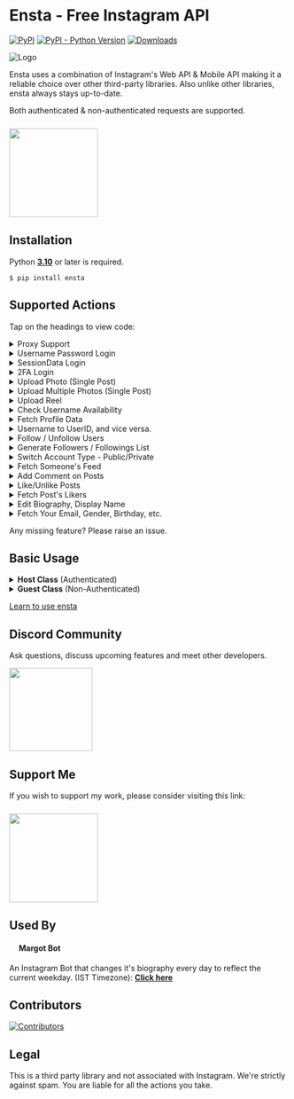 # Ensta - Free Instagram API
[![PyPI](https://img.shields.io/pypi/v/ensta)](https://pypi.org/project/ensta)
[![PyPI - Python Version](https://img.shields.io/pypi/pyversions/ensta)]()
[![Downloads](https://static.pepy.tech/badge/ensta)](https://pepy.tech/project/ensta)

![Logo](https://raw.githubusercontent.com/diezo/Ensta/master/assets/image.jpg)

Ensta uses a combination of Instagram's Web API & Mobile API making it a reliable choice over other third-party libraries. Also unlike other libraries, ensta always stays up-to-date.

Both authenticated & non-authenticated requests are supported.

[<img style="margin-top: 10px" src="https://raw.githubusercontent.com/diezo/Ensta/master/assets/coffee.svg" width="160"/>](https://buymeacoffee.com/diezo)

## Installation
Python [**3.10**](https://www.python.org/downloads/) or later is required.

```shell
$ pip install ensta
```

## Supported Actions
Tap on the headings to view code:

<details>

<summary>Proxy Support</summary><br>

```python
from ensta import Host

host = Host(username, password, proxy={"http": "http://1.2.3.4", "https": "https://1.2.3.4"})
```

</details>

<details>

<summary>Username Password Login</summary><br>

```python
from ensta import Host

host = Host(username, password)  # Email can also be used
```

</details>

<details>

<summary>SessionData Login</summary><br>

```python
from ensta import SessionHost

# "session_data" is stored in "ensta-session.txt" file by default.
# you can also get it using "host.session_data"
host = SessionHost(session_data)
```

</details>

<details>

<summary>2FA Login</summary><br>

**Authenticator App**

```python
from ensta import Host

# The key you got from Instagram when setting up your Authenticator App
key = "R65I7XTTHNHTQ2NKMQL36NCWKNUPBSDG"

host = Host(
    username,  # or email
    password,
    totp_token=key
)
```

**SMS Based**

No need to configure anything. Ensta will automatically ask for SMS OTP in the runtime.

</details>

<details>

<summary>Upload Photo (Single Post)</summary><br>

```python
from ensta import Host

host = Host(username, password)

upload = host.get_upload_id("Picture.jpg")

host.upload_photo(upload, caption="Travelling 🌆")
```

</details>

<details>

<summary>Upload Multiple Photos (Single Post)</summary><br>

```python
from ensta import Host

host = Host(username, password)

upload1 = host.get_upload_id("First.jpg")
upload2 = host.get_upload_id("Second.jpg")
upload3 = host.get_upload_id("Third.jpg")

host.upload_photos([upload1, upload2, upload3], caption="Travelling 🌆")
```

</details>

<details>

<summary>Upload Reel</summary><br>

```python
from ensta import Host

host = Host(username, password)

host.upload_reel(
    video_path="Video.mp4",
    thumbnail_path="Thumbnail.jpg",
    caption="Enjoying the winter! ⛄"
)
```

</details>

<details>

<summary>Check Username Availability</summary><br>

```python
from ensta import Guest

guest = Guest()

print(guest.username_availability("theusernameiwant"))
```

</details>

<details>

<summary>Fetch Profile Data</summary><br>

```python
from ensta import Host

host = Host(username, password)
profile = host.profile("leomessi")

print(profile.full_name)
print(profile.biography)
print(profile.follower_count)
```

</details>

<details>

<summary>Username to UserID, and vice versa.</summary><br>

```python
from ensta import Host

host = Host(username, password)

username = host.get_username(427553890)
uid = host.get_uid("leomessi")

print(username, uid)
```

</details>

<details>

<summary>Follow / Unfollow Users</summary><br>

```python
from ensta import Host

host = Host(username, password)

print(host.follow("leomessi"))
print(host.unfollow("leomessi"))
```

</details>

<details>

<summary>Generate Followers / Followings List</summary><br>

```python
from ensta import Host

host = Host(username, password)

followers = host.followers("leomessi", count=100)  # Want full list? Set count to '0'
followings = host.followings("leomessi", count=100)  # Want full list? Set count to '0'

for user in followers:
    print(user.username)

for user in followings:
    print(user.username)
```

</details>

<details>

<summary>Switch Account Type - Public/Private</summary><br>

```python
from ensta import Host

host = Host(username, password)

print(host.switch_to_public_account())
print(host.switch_to_private_account())
```

</details>

<details>

<summary>Fetch Someone's Feed</summary><br>

```python
from ensta import Host

host = Host(username, password)
posts = host.posts("leomessi", 100)  # Want full list? Set count to '0'

for post in posts:
    print(post.caption_text)
    print(post.like_count)    
```

</details>

<details>

<summary>Add Comment on Posts</summary><br>

```python
from ensta import Host

host = Host(username, password)

post_id = host.get_post_id("https://www.instagram.com/p/Czr2yLmroCQ/")

host.comment("Looks great!", post_id)
```

</details>

<details>

<summary>Like/Unlike Posts</summary><br>

```python
from ensta import Host

host = Host(username, password)

post_id = host.get_post_id("https://www.instagram.com/p/Czr2yLmroCQ/")

host.like(post_id)
host.unlike(post_id)
```

</details>

<details>

<summary>Fetch Post's Likers</summary><br>

```python
from ensta import Host

host = Host(username, password)

post_id = host.get_post_id("https://www.instagram.com/p/Czr2yLmroCQ/")
likers = host.likers(post_id)

for user in likers.users:
    print(user.username)
    print(user.profile_picture_url)
```

</details>

<details>

<summary>Edit Biography, Display Name</summary><br>

```python
from ensta import Host

host = Host(username, password)

host.change_display_name("Lionel Messi")
host.change_bio("Athlete")
```

</details>

<details>

<summary>Fetch Your Email, Gender, Birthday, etc.</summary><br>

```python
from ensta import Host

host = Host(username, password)
me = host.private_info()

print(me.email)
print(me.gender)
print(me.birthday)
```

</details>

Any missing feature? Please raise an issue.

## Basic Usage

<details>

<summary><b>Host Class</b> (Authenticated)</summary>

Requires login through username & password.

```python
from ensta import Host

host = Host(username, password)
profile = host.profile("leomessi")

print(profile.biography)
```

</details>

<details>

<summary><b>Guest Class</b> (Non-Authenticated)</summary>

Doesn't require login, but has limited features.

```python
from ensta import Guest

guest = Guest()
profile = guest.profile("leomessi")

print(profile.biography)
```

</details>

[Learn to use ensta](https://github.com/diezo/Ensta/wiki/Getting-Started-With-Ensta)

## Discord Community
Ask questions, discuss upcoming features and meet other developers.

[<img src="https://i.ibb.co/qdX7F1b/IMG-20240105-115646-modified-modified.png" width="150"/>](https://discord.com/invite/pU4knSwmQe)

## Support Me
If you wish to support my work, please consider visiting this link:

[<img style="margin-top: 10px" src="https://raw.githubusercontent.com/diezo/Ensta/master/assets/coffee.svg" width="160"/>](https://buymeacoffee.com/diezo)

## Used By
#### <img width="14" src="https://github.com/diezo/Ensta/blob/master/assets/margot_profile_picture-modified.png" /> Margot Bot
An Instagram Bot that changes it's biography every day to reflect the current weekday. (IST Timezone): [**Click here**](https://instagram.com/enstabott)

## Contributors
[![Contributors](https://contrib.rocks/image?anon=1&repo=diezo/ensta&)](https://github.com/diezo/ensta/graphs/contributors)

## Legal
This is a third party library and not associated with Instagram. We're strictly against spam. You are liable for all the actions you take.
